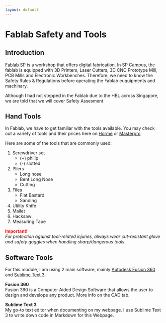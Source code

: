 ```yaml
---
layout: default
---
```


# Fablab Safety and Tools
## Introduction 
[Fablab SP](https://fablabs.io/labs/fablabsp) is a workshop that offers digital fabrication. In SP Campus, the fablab is equipped with 3D Printers, Laser Cutters, 3D CNC Prototype Mill, PCB Mills and Electronic Workbenches. Therefore, we need to know the Safety Rules & Regulations before operating the Fablab euquipments and machinary.

Although I had not stepped in the Fablab due to the HBL across Singapore, we are told that we will cover Safety Assesment

## Hand Tools
In Fablab, we have to get familiar with the tools available. You may check out a variety of tools and their prices here on [Horme](https://www.horme.com.sg/) or [Masterpro](https://www.masterpro.com.sg/) 

Here are some of the tools that are commonly used:

1. Screwdriver set
	- (+) philip
	- (-) slotted  
2. Pliers
	- Long nose 
	- Bent Long Nose
	- Cutting  
3. Files
	- Flat Bastard
	- Sanding  
4. Utility Knife    
5. Mallet 
6. Hacksaw
7. Measuring Tape  

<span style="color:red"> **Important!** </span>  
*For protection against tool-related injuries, always wear cut-resistant glove and safety goggles when handling sharp/dangerous tools.*


## Software Tools
For this module, I am using 2 main software, mainly [Autodesk Fusion 360](https://www.autodesk.com/products/fusion-360/students-teachers-educators) and [Sublime Text 3](https://www.sublimetext.com/).

**Fusion 360**  
Fusion 360 is a Computer Aided Design Software that allows the user to design and develope any product. More info on the CAD tab.

**Sublime Text 3**  
My go-to text editor when documenting on my webpage. I use Sublime Text 3 to write down code in Markdown for this Webpage.


